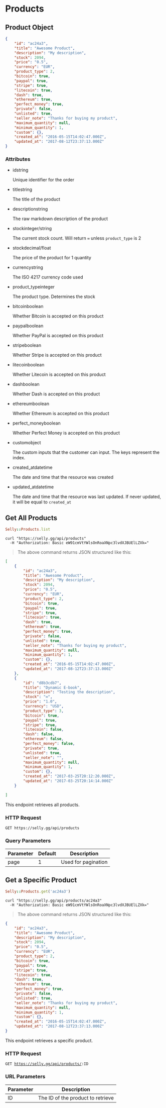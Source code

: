 # Products

## Product Object


```json
{
    "id": "ac24a3",
    "title": "Awesome Product",
    "description": "My description",
    "stock": 2094,
    "price": "0.5",
    "currency": "EUR",
    "product_type": 2,
    "bitcoin": true,
    "paypal": true,
    "stripe": true,
    "litecoin": true,
    "dash": true,
    "ethereum": true,
    "perfect_money": true,
    "private": false,
    "unlisted": true,
    "seller_note": "Thanks for buying my product",
    "maximum_quantity": null,
    "minimum_quantity": 1,
    "custom": {},
    "created_at": "2016-05-15T14:02:47.000Z",
    "updated_at": "2017-08-12T23:37:13.000Z"
}
```

### Attributes

<ul class="api-attributes">
    <li>
        <p class="api-attributes-label">id<span>string</span></p>
        <p class="api-attributes-description">Unique identifier for the order</p>
    </li>
    <li>
        <p class="api-attributes-label">title<span>string</span></p>
        <p class="api-attributes-description">The title of the product</p>
    </li>
    <li>
        <p class="api-attributes-label">description<span>string</span></p>
        <p class="api-attributes-description">The raw markdown description of the product</p>
    </li>
    <li>
        <p class="api-attributes-label">stock<span>integer/string</span></p>
        <p class="api-attributes-description">The current stock count. Will return <code>∞</code> unless <code>product_type</code> is 2</p>
    </li>
   <li>
        <p class="api-attributes-label">stock<span>decimal/float</span></p>
        <p class="api-attributes-description">The price of the product for 1 quantity</p>
    </li>
    <li>
        <p class="api-attributes-label">currency<span>string</span></p>
        <p class="api-attributes-description">The ISO 4217 currency code used</p>
    </li>
    <li>
        <p class="api-attributes-label">product_type<span>integer</span></p>
        <p class="api-attributes-description">The product type. Determines the stock</p>
    </li>
    <li>
        <p class="api-attributes-label">bitcoin<span>boolean</span></p>
        <p class="api-attributes-description">Whether Bitcoin is accepted on this product</p>
    </li>
    <li>
        <p class="api-attributes-label">paypal<span>boolean</span></p>
        <p class="api-attributes-description">Whether PayPal is accepted on this product</p>
    </li> 
    <li>
        <p class="api-attributes-label">stripe<span>boolean</span></p>
        <p class="api-attributes-description">Whether Stripe is accepted on this product</p>
    </li>
    <li>
        <p class="api-attributes-label">litecoin<span>boolean</span></p>
        <p class="api-attributes-description">Whether Litecoin is accepted on this product</p>
    </li>
    <li>
        <p class="api-attributes-label">dash<span>boolean</span></p>
        <p class="api-attributes-description">Whether Dash is accepted on this product</p>
    </li> 
    <li>
        <p class="api-attributes-label">ethereum<span>boolean</span></p>
        <p class="api-attributes-description">Whether Ethereum is accepted on this product</p>
    </li>
    <li>
        <p class="api-attributes-label">perfect_money<span>boolean</span></p>
        <p class="api-attributes-description">Whether Perfect Money is accepted on this product</p>
    </li>
    <li>
        <p class="api-attributes-label">custom<span>object</span></p>
        <p class="api-attributes-description">The custom inputs that the customer can input. The keys represent the index.</p>
    </li>
    <li>
        <p class="api-attributes-label">created_at<span>datetime</span></p>
        <p class="api-attributes-description">The date and time that the resource was created</p>
    </li>
    <li>
        <p class="api-attributes-label">updated_at<span>datetime</span></p>
        <p class="api-attributes-description">The date and time that the resource was last updated. If never updated, it will be equal to <code>created_at</code></p>
    </li>
</ul>


## Get All Products

```ruby
Selly::Products.list
```

```shell
curl "https://selly.gg/api/products"
  -H "Authorization: Basic eW91cmVtYWlsOnRoaXNpc3lvdXJBUElLZXk="
```

> The above command returns JSON structured like this:

```json
[
    {
        "id": "ac24a3",
        "title": "Awesome Product",
        "description": "My description",
        "stock": 2094,
        "price": "0.5",
        "currency": "EUR",
        "product_type": 2,
        "bitcoin": true,
        "paypal": true,
        "stripe": true,
        "litecoin": true,
        "dash": true,
        "ethereum": true,
        "perfect_money": true,
        "private": false,
        "unlisted": true,
        "seller_note": "Thanks for buying my product",
        "maximum_quantity": null,
        "minimum_quantity": 1,
        "custom": {},
        "created_at": "2016-05-15T14:02:47.000Z",
        "updated_at": "2017-08-12T23:37:13.000Z"
    },
    {
        "id": "d8b3cdb7",
        "title": "Dynamic E-book",
        "description": "Testing the description",
        "stock": "∞",
        "price": "1.0",
        "currency": "USD",
        "product_type": 3,
        "bitcoin": true,
        "paypal": true,
        "stripe": true,
        "litecoin": false,
        "dash": false,
        "ethereum": false,
        "perfect_money": false,
        "private": true,
        "unlisted": true,
        "seller_note": "",
        "maximum_quantity": null,
        "minimum_quantity": 1,
        "custom": {},
        "created_at": "2017-03-25T20:12:20.000Z",
        "updated_at": "2017-03-25T20:14:14.000Z"
    }
    
]
```

This endpoint retrieves all products.

### HTTP Request

`GET https://selly.gg/api/products`

### Query Parameters

Parameter | Default | Description
--------- | ------- | -----------
page | 1 | Used for pagination

## Get a Specific Product

```ruby
Selly::Products.get('ac24a3')
```

```shell
curl "https://selly.gg/api/products/ac24a3"
  -H "Authorization: Basic eW91cmVtYWlsOnRoaXNpc3lvdXJBUElLZXk="
```

> The above command returns JSON structured like this:

```json
{
    "id": "ac24a3",
    "title": "Awesome Product",
    "description": "My description",
    "stock": 2094,
    "price": "0.5",
    "currency": "EUR",
    "product_type": 2,
    "bitcoin": true,
    "paypal": true,
    "stripe": true,
    "litecoin": true,
    "dash": true,
    "ethereum": true,
    "perfect_money": true,
    "private": false,
    "unlisted": true,
    "seller_note": "Thanks for buying my product",
    "maximum_quantity": null,
    "minimum_quantity": 1,
    "custom": {},
    "created_at": "2016-05-15T14:02:47.000Z",
    "updated_at": "2017-08-12T23:37:13.000Z"
}
```

This endpoint retrieves a specific product.

### HTTP Request

<code>GET https://selly.gg/api/products/<span class="url-paramater">:ID</span></code>

### URL Parameters

Parameter | Description
--------- | -----------
ID | The ID of the product to retrieve